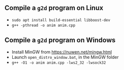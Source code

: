 ## Compile a `g2d` program on Linux

- `sudo apt install build-essential libboost-dev`
- `g++ -pthread -o anim anim.cpp`

## Compile a `g2d` program on Windows

- Install MinGW from <https://nuwen.net/mingw.html>
- Launch `open_distro_window.bat`, in the MinGW folder
- `g++ -O1 -o anim anim.cpp -lws2_32 -lwsock32`
